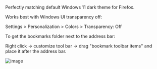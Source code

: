 Perfectly matching default Windows 11 dark theme for Firefox.


Works best with Windows UI transparency off:

Settings > Personalization > Colors > Transparency: Off


To get the bookmarks folder next to the address bar: 

Right click -> customize tool bar -> drag "bookmark toolbar items" and place it after the address bar.


![image](https://github.com/gsture/firefox_fluent/assets/31156691/a1fb300e-5ccc-450c-a648-d5d64c305f36)
